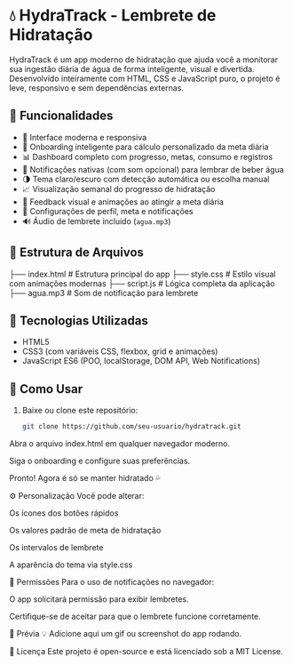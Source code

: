 # 💧 HydraTrack - Lembrete de Hidratação

HydraTrack é um app moderno de hidratação que ajuda você a monitorar sua ingestão diária de água de forma inteligente, visual e divertida. Desenvolvido inteiramente com HTML, CSS e JavaScript puro, o projeto é leve, responsivo e sem dependências externas.

## 🚀 Funcionalidades

- 📱 Interface moderna e responsiva
- 🧠 Onboarding inteligente para cálculo personalizado da meta diária
- 📊 Dashboard completo com progresso, metas, consumo e registros
- 🔔 Notificações nativas (com som opcional) para lembrar de beber água
- 🌗 Tema claro/escuro com detecção automática ou escolha manual
- 📈 Visualização semanal do progresso de hidratação
- 🎉 Feedback visual e animações ao atingir a meta diária
- 🔧 Configurações de perfil, meta e notificações
- 🔊 Áudio de lembrete incluído (`agua.mp3`)

## 📂 Estrutura de Arquivos
├── index.html # Estrutura principal do app
├── style.css # Estilo visual com animações modernas
├── script.js # Lógica completa da aplicação
├── agua.mp3 # Som de notificação para lembrete

## 🧠 Tecnologias Utilizadas

- HTML5
- CSS3 (com variáveis CSS, flexbox, grid e animações)
- JavaScript ES6 (POO, localStorage, DOM API, Web Notifications)

## 🎯 Como Usar

1. Baixe ou clone este repositório:
   ```bash
   git clone https://github.com/seu-usuario/hydratrack.git
Abra o arquivo index.html em qualquer navegador moderno.

Siga o onboarding e configure suas preferências.

Pronto! Agora é só se manter hidratado 💦

⚙️ Personalização
Você pode alterar:

Os ícones dos botões rápidos

Os valores padrão de meta de hidratação

Os intervalos de lembrete

A aparência do tema via style.css

📢 Permissões
Para o uso de notificações no navegador:

O app solicitará permissão para exibir lembretes.

Certifique-se de aceitar para que o lembrete funcione corretamente.

📸 Prévia
💡 Adicione aqui um gif ou screenshot do app rodando.

📜 Licença
Este projeto é open-source e está licenciado sob a MIT License.
